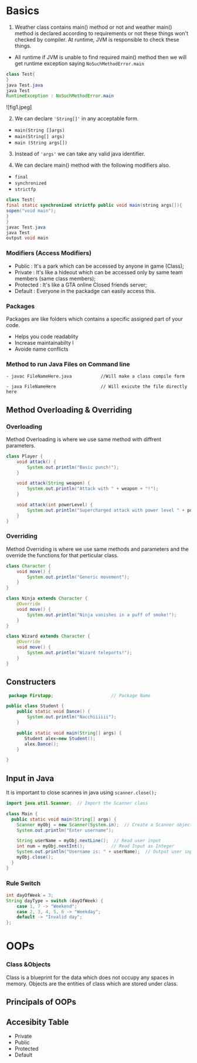 # Basics
1. Weather class contains main() method or not and weather main() method is declared according to requirements or not these things won't checked by compiler. At runtime, JVM is responsible to check these things.

- All runtime if JVM is unable to find required main() method then we will get runtime exception saying `NoSuchMethodError.main`

```java
class Test{
}
java Test.java
java Test
RuntimeException : NoSuchMethodError.main
```
![fig1.jpeg]

2. We can declare `'String[]'`  in any acceptable form.
- `main(String []args)`
- `main(String[] args)`
- `main (String args[])`

3. Instead of `'args'` we can take any valid java identifier.

4. We can declare main() method with the following modifiers also.
- `final`
- `synchronized `
- `strictfp`

```java
class Test{
final static synchronized strictfp public void main(string args[]){
sopen("void main");
}
}
javac Test.java
java Test
output void main
```
### Modifiers (Access Modifiers)
- Public : It's a park which can be accessed by anyone in game (Class);
- Private : It's like a hideout which can be accessed only by same team members (same class members);
- Protected : It's like a GTA online Closed friends server;
- Default : Everyone in the packadge can easily access this.

### Packages
Packages are like folders which contains a specific assigned part of your code.
- Helps you code readablity
- Increase maintainabilty l
- Avoide name conflicts

### Method to run Java Files on Command line
```
- javac FileNameHere.java           //Will make a class compile form

- java FileNameHere                 // Will exicute the file directly here

```
## Method Overloading & Overriding
### Overloading
Method Overloading is where we use same method with diffrent parameters.
```java
class Player {
    void attack() { 
        System.out.println("Basic punch!"); 
    }

    void attack(String weapon) { 
        System.out.println("Attack with " + weapon + "!");
    }

    void attack(int powerLevel) {
        System.out.println("Supercharged attack with power level " + powerLevel + "!");
    }
}
```
### Overriding
Method Overriding is where we use same methods and parameters and the override the functions for that perticular class.
```java
class Character {
    void move() { 
        System.out.println("Generic movement"); 
    }
}

class Ninja extends Character {
    @Override 
    void move() {
        System.out.println("Ninja vanishes in a puff of smoke!"); 
    }
}

class Wizard extends Character {
    @Override
    void move() {
        System.out.println("Wizard teleports!");
    }
}
```
## Constructers
```java
 package Firstapp;                      // Package Name

public class Student {
	public static void Dance() {
		System.out.println("Nacchiiiiii");
	}

	public static void main(String[] args) {
	   Student alex=new Student();
	   alex.Dance();
	}

}
```
## Input in Java
It is important to close scannes in java using `scanner.close();`

```java
import java.util.Scanner;  // Import the Scanner class

class Main {
  public static void main(String[] args) {
    Scanner myObj = new Scanner(System.in);  // Create a Scanner object
    System.out.println("Enter username");

    String userName = myObj.nextLine();  // Read user input
	int num = myObj.nextInt(); 			// Read Input as Integer
    System.out.println("Username is: " + userName);  // Output user input
    myObj.close();
  }
}
```
### Rule Switch
```java
int dayOfWeek = 3;
String dayType = switch (dayOfWeek) {
    case 1, 7 -> "Weekend";
    case 2, 3, 4, 5, 6 -> "Weekday";
    default -> "Invalid day";
};
```

# OOPs
### Class &Objects
Class is a blueprint for the data which does not occupy any spaces in memory.
Objects are the entities of class which are stored under class.

## Principals of OOPs

## Accesibity Table                             
- Private 
- Public 
- Protected
- Default

